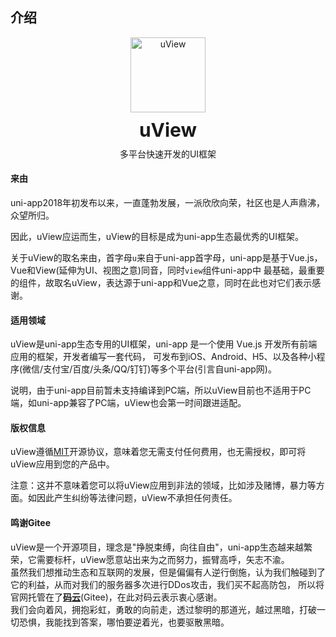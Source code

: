 ## 介绍

<demo-model url="/"></demo-model>

<div class="intro-logo">
	<img class="logo" src="/common/logo.png" alt="uView" />
	<h3>uView</h3>
	<p class="slogan">多平台快速开发的UI框架</p>
</div>

#### 来由

uni-app2018年初发布以来，一直蓬勃发展，一派欣欣向荣，社区也是人声鼎沸，众望所归。  

因此，uView应运而生，uView的目标是成为uni-app生态最优秀的UI框架。  

关于uView的取名来由，首字母`u`来自于uni-app首字母，uni-app是基于Vue.js，Vue和View(延伸为UI、视图之意)同音，同时`view`组件uni-app中
最基础，最重要的组件，故取名uView，表达源于uni-app和Vue之意，同时在此也对它们表示感谢。


#### 适用领域

uView是uni-app生态专用的UI框架，uni-app 是一个使用 Vue.js 开发所有前端应用的框架，开发者编写一套代码，
可发布到iOS、Android、H5、以及各种小程序(微信/支付宝/百度/头条/QQ/钉钉)等多个平台(引言自uni-app网)。  

说明，由于uni-app目前暂未支持编译到PC端，所以uView目前也不适用于PC端，如uni-app兼容了PC端，uView也会第一时间跟进适配。


#### 版权信息

uView遵循[MIT](https://baike.baidu.com/item/MIT/10772952)开源协议，意味着您无需支付任何费用，也无需授权，即可将uView应用到您的产品中。  

注意：这并不意味着您可以将uView应用到非法的领域，比如涉及赌博，暴力等方面。如因此产生纠纷等法律问题，uView不承担任何责任。


#### 鸣谢Gitee

uView是一个开源项目，理念是"挣脱束缚，向往自由"，uni-app生态越来越繁荣，它需要标杆，uView愿意站出来为之而努力，振臂高呼，矢志不渝。  
虽然我们想推动生态和互联网的发展，但是偏偏有人逆行倒施，认为我们触碰到了它的利益，从而对我们的服务器多次进行DDos攻击，我们买不起高防包，
所以将官网托管在了[**码云**](https://gitee.com/)(Gitee)，在此对码云表示衷心感谢。  
我们会向着风，拥抱彩虹，勇敢的向前走，透过黎明的那道光，越过黑暗，打破一切恐惧，我能找到答案，哪怕要逆着光，也要驱散黑暗。


<style>
.intro-logo {
	text-align: center;
}

.intro-logo .logo {
	width: 120px;
}

.intro-logo h3 {
	font-size: 30px;
	font-weight: bold;
	margin-top: 10px;
	margin-bottom: 0;
}

.intro-logo .slogan {
	margin-top: 10px!important;
}
</style>